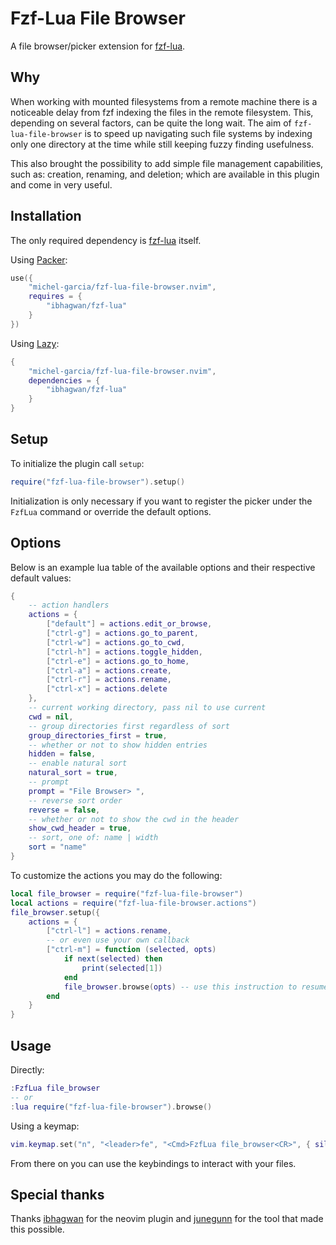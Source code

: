 # Fzf-Lua File Browser

A file browser/picker extension for [fzf-lua](https://github.com/ibhagwan/fzf-lua).

## Why

When working with mounted filesystems from a remote machine there is a noticeable delay from fzf indexing the files in the remote filesystem. This, depending on several factors, can be quite the long wait. The aim of `fzf-lua-file-browser` is to speed up navigating such file systems by indexing only one directory at the time while still keeping fuzzy finding usefulness.

This also brought the possibility to add simple file management capabilities, such as: creation, renaming, and deletion; which are available in this plugin and come in very useful.

## Installation

The only required dependency is [fzf-lua](https://github.com/ibhagwan/fzf-lua) itself.

Using [Packer](https://github.com/wbthomason/packer.nvim):

```lua
use({
    "michel-garcia/fzf-lua-file-browser.nvim",
    requires = {
        "ibhagwan/fzf-lua"
    }
})
```

Using [Lazy](https://github.com/folke/lazy.nvim):

```lua
{
    "michel-garcia/fzf-lua-file-browser.nvim",
    dependencies = {
        "ibhagwan/fzf-lua"
    }
}
```

## Setup

To initialize the plugin call `setup`:

```lua
require("fzf-lua-file-browser").setup()
```

Initialization is only necessary if you want to register the picker under the `FzfLua` command or override the default options.

## Options

Below is an example lua table of the available options and their respective default values:

```lua
{
    -- action handlers
    actions = {
        ["default"] = actions.edit_or_browse,
        ["ctrl-g"] = actions.go_to_parent,
        ["ctrl-w"] = actions.go_to_cwd,
        ["ctrl-h"] = actions.toggle_hidden,
        ["ctrl-e"] = actions.go_to_home,
        ["ctrl-a"] = actions.create,
        ["ctrl-r"] = actions.rename,
        ["ctrl-x"] = actions.delete
    },
    -- current working directory, pass nil to use current
    cwd = nil,
    -- group directories first regardless of sort
    group_directories_first = true,
    -- whether or not to show hidden entries
    hidden = false,
    -- enable natural sort
    natural_sort = true,
    -- prompt
    prompt = "File Browser> ",
    -- reverse sort order
    reverse = false,
    -- whether or not to show the cwd in the header
    show_cwd_header = true,
    -- sort, one of: name | width
    sort = "name"
}
```

To customize the actions you may do the following:

```lua
local file_browser = require("fzf-lua-file-browser")
local actions = require("fzf-lua-file-browser.actions")
file_browser.setup({
    actions = {
        ["ctrl-l"] = actions.rename,
        -- or even use your own callback
        ["ctrl-m"] = function (selected, opts)
            if next(selected) then
                print(selected[1])
            end
            file_browser.browse(opts) -- use this instruction to resume
        end
    }
}
```

## Usage

Directly:

```lua
:FzfLua file_browser
-- or
:lua require("fzf-lua-file-browser").browse()
```

Using a keymap:

```lua
vim.keymap.set("n", "<leader>fe", "<Cmd>FzfLua file_browser<CR>", { silent = true })
```

From there on you can use the keybindings to interact with your files.

## Special thanks

Thanks [ibhagwan](https://github.com/ibhagwan) for the neovim plugin and [junegunn](https://github.com/junegunn) for the tool that made this possible.
